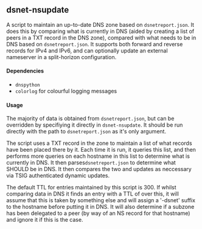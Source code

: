 ## dsnet-nsupdate

A script to maintain an up-to-date DNS zone based on `dsnetreport.json`. It does this by comparing what is currently in DNS (aided by creating a list of peers in a TXT record in the DNS zone), compared with what needs to be in DNS based on `dsnetreport.json`. It supports both forward and reverse records for IPv4 and IPv6, and can optionally update an external nameserver in a split-horizon configuration.

#### Dependencies
 - `dnspython`
 - `colorlog` for colourful logging messages

#### Usage

The majority of data is obtained from `dsnetreport.json`, but can be overridden by specifiying it directly in `dsnet-nsupdate`. It should be run directly with the path to `dsnetreport.json` as it's only argument.

The script uses a TXT record in the zone to maintain a list of what records have been placed there by it. Each time it is run, it queries this list, and then performs more queries on each hostname in this list to determine what is currently in DNS. It then parses`dsnetreport.json` to determine what SHOULD be in DNS. It then compares the two and updates as neccessary via TSIG authenticated dynamic updates.

The default TTL for entries maintained by this script is 300. If whilst comparing data in DNS it finds an entry with a TTL of over this, it will assume that this is taken by something else and will assign a '-dsnet' suffix to the hostname before putting it in DNS. It will also determine if a subzone has been delegated to a peer (by way of an NS record for that hostname) and ignore it if this is the case.

